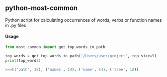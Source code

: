 ## python-most-common
Python script for calculating occurrences of words, verbs or function names in .py files

#### Usage
```python
from most_common import get_top_words_in_path

top_words = get_top_words_in_path('/Users/user/project', top_size=5)
print(top_words)

>>>[('path', 18), ('names', 14), ('name', 14), ('tree', 12)]
 
```